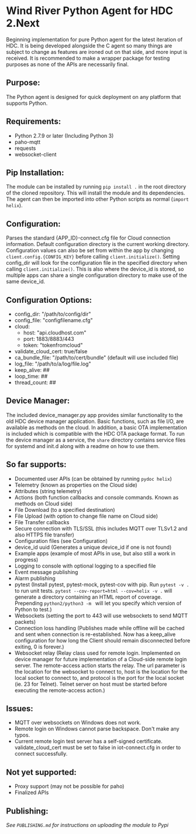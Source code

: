 Wind River Python Agent for HDC 2.Next
======================================

Beginning implementation for pure Python agent for the latest iteration of HDC.
It is being developed alongside the C agent so many things are subject to change
as features are ironed out on that side, and more input is received. It is
recommended to make a wrapper package for testing purposes as none of the APIs
are necessarily final.

Purpose:
--------
The Python agent is designed for quick deployment on any platform that supports
Python.

Requirements:
-------------
- Python 2.7.9 or later (Including Python 3)
- paho-mqtt
- requests
- websocket-client

Pip Installation:
-----------------
The module can be installed by running `pip install .` in the root directory of
the cloned repository. This will install the module and its dependencies. The
agent can then be imported into other Python scripts as normal (`import helix`).

Configuration:
--------------
Parses the standard {APP_ID}-connect.cfg file for Cloud connection information.
Default configuration directory is the current working directory. Configuration
values can also be set from within the app by changing
`client.config.{CONFIG_KEY}` before calling `client.initialize()`. Setting
config_dir will look for the configuration file in the specified directory when
calling `client.initialize()`. This is also where the device_id is stored, so
multiple apps can share a single configuration directory to make use of the same
device_id.

Configuration Options:
----------------------
- config_dir: "/path/to/config/dir"
- config_file: "configfilename.cfg"
- cloud:
  - host: "api.cloudhost.com"
  - port: 1883/8883/443
  - token: "tokenfromcloud"
- validate_cloud_cert: true/false
- ca_bundle_file: "/path/to/cert/bundle" (default will use included file)
- log_file: "/path/to/a/log/file.log"
- keep_alive: ##
- loop_time: ##
- thread_count: ##

Device Manager:
---------------
The included device_manager.py app provides similar functionality to the old HDC
device manager application. Basic functions, such as file I/O, are available as
methods on the cloud. In addition, a basic OTA implementation is included which
is compatible with the HDC OTA package format. To run the device manager as a
service, the `share` directory contains service files for systemd and init.d
along with a readme on how to use them.

So far supports:
----------------
- Documented user APIs (can be obtained by running `pydoc helix`)
- Telemetry (known as properties on the Cloud side)
- Attributes (string telemetry)
- Actions (both function callbacks and console commands. Known as methods on
  Cloud side)
- File Download (to a specified destination)
- File Upload (with option to change file name on Cloud side)
- File Transfer callbacks
- Secure connection with TLS/SSL (this includes MQTT over TLSv1.2 and also HTTPS
  file transfer)
- Configuration files (see Configuration)
- device_id uuid (Generates a unique device_id if one is not found)
- Example apps (example of most APIs in use, but also still a work in progress)
- Logging to console with optional logging to a specified file
- Event message publishing
- Alarm publishing
- pytest (Install pytest, pytest-mock, pytest-cov with pip. Run `pytest -v .` to
  run unit tests.  `pytest --cov-report=html --cov=helix -v .` will generate a
  directory containing an HTML report of coverage. Prepending `python2/python3
  -m ` will let you specify which version of Python to test.)
- Websockets (setting the port to 443 will use websockets to send MQTT packets)
- Connection loss handling (Publishes made while offline will be cached and sent
  when connection is re-established. Now has a keep_alive configuration for how
  long the Client should remain disconnected before exiting, 0 is forever.)
- Websocket relay (Relay class used for remote login. Implemented on device
  manager for future implementation of a Cloud-side remote login server. The
  remote-access action starts the relay. The url parameter is the location for
  the websocket to connect to, host is the location for the local socket to
  connect to, and protocol is the port for the local socket (ie. 23 for Telnet).
  Telnet server on host must be started before executing the remote-access
  action.)

Issues:
-------
- MQTT over websockets on Windows does not work.
- Remote login on Windows cannot parse backspace. Don't make any typos.
- Current remote login test server has a self-signed certificate.
  validate_cloud_cert must be set to false in iot-connect.cfg in order to
  connect successfully.

Not yet supported:
------------------
- Proxy support (may not be possible for paho)
- Finalized APIs

Publishing:
-----------
*See `PUBLISHING.md` for instructions on uploading the module to Pypi*
